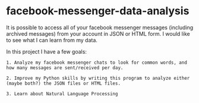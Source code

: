 # facebook-messenger-data-analysis

It is possible to access all of your facebook messenger messages (including archived messages) from your account in JSON or HTML form. I would like to see what I can learn from my data.

In this project I have a few goals:

    1. Analyze my facebook messenger chats to look for common words, and how many messages are sent/received per day.
    
    2. Improve my Python skills by writing this program to analyze either (maybe both?) the JSON files or HTML files.
    
    3. Learn about Natural Language Processing

